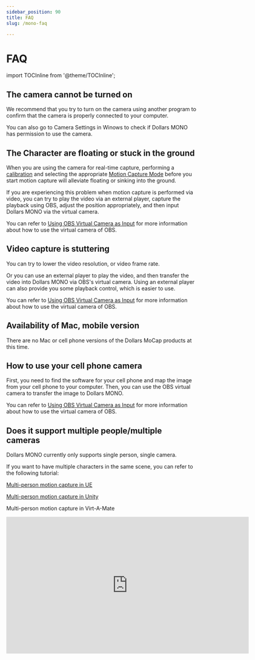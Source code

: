 ```yaml
---
sidebar_position: 90
title: FAQ
slug: /mono-faq

---	
```


# FAQ

import TOCInline from '@theme/TOCInline';

<TOCInline toc={toc} />

## The camera cannot be turned on

We recommend that you try to turn on the camera using another program to confirm that the camera is properly connected to your computer.

You can also go to Camera Settings in Winows to check if Dollars MONO has permission to use the camera.

## The Character are floating or stuck in the ground

When you are using the camera for real-time capture, performing a [calibration](/Dollars-MONO/calibration) and selecting the appropriate [Motion Capture Mode](/Dollars-MONO/mode) before you start motion capture will alleviate floating or sinking into the ground.

If you are experiencing this problem when motion capture is performed via video, you can try to play the video via an external player, capture the playback using OBS, adjust the position appropriately, and then input Dollars MONO via the virtual camera.

You can refer to [Using OBS Virtual Camera as Input](/Dollars-MONO/virtualcam) for more information about how to use the virtual camera of OBS.

## Video capture is stuttering

You can try to lower the video resolution, or video frame rate.

Or you can use an external player to play the video, and then transfer the video into Dollars MONO via OBS's virtual camera. Using an external player can also provide you some playback control, which is easier to use.

You can refer to [Using OBS Virtual Camera as Input](/Dollars-MONO/virtualcam) for more information about how to use the virtual camera of OBS.

## Availability of Mac, mobile version

There are no Mac or cell phone versions of the Dollars MoCap products at this time.

## How to use your cell phone camera

First, you need to find the software for your cell phone and map the image from your cell phone to your computer. Then, you can use the OBS virtual camera to transfer the image to Dollars MONO.

You can refer to [Using OBS Virtual Camera as Input](/Dollars-MONO/virtualcam) for more information about how to use the virtual camera of OBS.

## Does it support multiple people/multiple cameras

Dollars MONO currently only supports single person, single camera.

If you want to have multiple characters in the same scene, you can refer to the following tutorial:

[Multi-person motion capture in UE](/ue-multiplayer)

[Multi-person motion capture in Unity](/unity-multiplayer)

Multi-person motion capture in Virt-A-Mate

<iframe width="640" height="360" src="https://www.youtube.com/embed/lbtP2zccvSM?si=otn1dgiLiaNkjKi_&amp;start=265" title="YouTube video player" frameborder="0" allow="accelerometer; autoplay; clipboard-write; encrypted-media; gyroscope; picture-in-picture; web-share" allowfullscreen></iframe>

